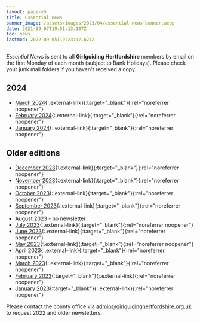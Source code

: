 ```yaml
---
layout: page-v5
title: Essential news
banner_image: /assets/images/2023/04/essential-news-banner.webp
date: 2021-09-07T19:51:13.187Z
toc: news
lastmod: 2022-09-05T19:23:47.621Z
---
```

_Essential News_ is sent to all **Girlguiding Hertfordshire** members by email on the first Monday of each month (subject to Bank Holidays). Please check your junk mail folders if you haven't received a copy.

## 2024

- [March 2024](https://mailchi.mp/9c01c356775a/mar-2024-essential-news-10923259){:.external-link}{:target="_blank"}{:rel="noreferrer noopener"}
- [February 2024](https://mailchi.mp/e1a6a4995d45/feb-2024-essential-news-10919943){:.external-link}{:target="_blank"}{:rel="noreferrer noopener"}
- [January 2024](https://mailchi.mp/2d96f68b32f8/jan-2024-essential-news-10917367){:.external-link}{:target="_blank"}{:rel="noreferrer noopener"}

## Older editions

- [December 2023](https://mailchi.mp/24932cce0556/dec-2023-essential-news-10397295){:.external-link}{:target="_blank"}{:rel="noreferrer noopener"}
- [November 2023](https://mailchi.mp/665338ad8f59/nov-2023-essential-news-10393095){:.external-link}{:target="_blank"}{:rel="noreferrer noopener"}
- [October 2023](https://mailchi.mp/1fce6bf37e68/oct-2023-essential-news-10389944){:.external-link}{:target="_blank"}{:rel="noreferrer noopener"}
- [September 2023](https://mailchi.mp/cbdf30ab51f0/sept-2023-essential-news-10382151){:.external-link}{:target="_blank"}{:rel="noreferrer noopener"}
- August 2023 - no newsletter
- [July 2023](https://mailchi.mp/688c762302e6/july-2023-essential-news-10378247){:.external-link}{:target="_blank"}{:rel="noreferrer noopener"}
- [June 2023](https://mailchi.mp/701ceb80fec0/june-2023-essential-news-10373523){:.external-link}{:target="_blank"}{:rel="noreferrer noopener"}
- [May 2023](https://mailchi.mp/d63bc656427b/may-2023-essential-news-10369035){:.external-link}{:target="_blank"}{:rel="noreferrer noopener"}
- [April 2023](https://mailchi.mp/e8a8673ca1db/april-2023-essential-news-10364515){:.external-link}{:target="_blank"}{:rel="noreferrer noopener"}
- [March 2023](https://mailchi.mp/09b28eab33fc/march-2023-essential-news-10359783){:.external-link}{:target="_blank"}{:rel="noreferrer noopener"}
- [February 2023](https://mailchi.mp/1400c000f351/february-2023-essential-news-10332635){:target="_blank"}{:.external-link}{:rel="noreferrer noopener"}
- [January 2023](https://mailchi.mp/dda0669819dd/january-2023-essential-news-10122423){:target="_blank"}{:.external-link}{:rel="noreferrer noopener"}

Please contact the county office via <admin@girlguidinghertfordshire.org.uk> to request 2022 and older newsletters.
